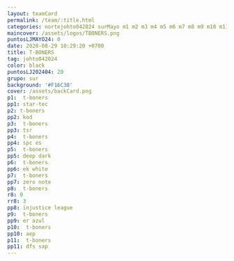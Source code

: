 ```yaml
---
layout: teamCard
permalink: /team/:title.html
categories: nortejohto042024 surMayo m1 m2 m3 m4 m5 m6 m7 m8 m9 m10 m11
maincover: /assets/logos/TBONERS.png
puntosLJMAYO24: 0
date: 2020-08-29 10:29:20 +0700
title: T-BONERS
tag: johto042024
color: black
puntosLJ202404: 20
grupo: sur
background: '#F16C38'
cover: /assets/backCard.png
p1:  t-boners
pp1: star-tec
p2: t-boners
pp2: kod
p3:  t-boners
pp3: tsr
p4:  t-boners
pp4: spc es
p5:  t-boners
pp5: deep dark
p6:  t-boners
pp6: ek white
p7:  t-boners
pp7: zero note
p8:  t-boners
r8: 0
rr8: 3
pp8: injustice league
p9:  t-boners
pp9: er azul
p10:  t-boners
pp10: aep
p11:  t-boners
pp11: dfs sap
---
```



